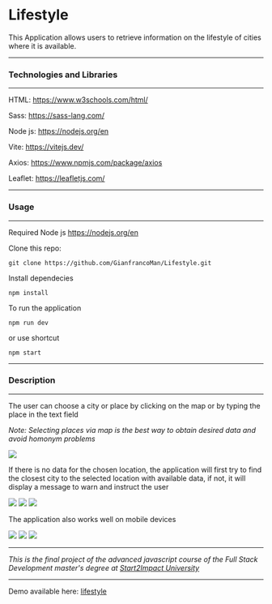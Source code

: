# Lifestyle
This Application allows users to retrieve information on the lifestyle of cities where it is available.

--------------------

### Technologies and Libraries

----------------
HTML: https://www.w3schools.com/html/

Sass: https://sass-lang.com/

Node js: https://nodejs.org/en

Vite: https://vitejs.dev/

Axios:  https://www.npmjs.com/package/axios

Leaflet: https://leafletjs.com/

-------------------------

### Usage
-----------------
Required Node js https://nodejs.org/en

Clone this repo:

    git clone https://github.com/GianfrancoMan/Lifestyle.git

Install dependecies

    npm install

To run the application

    npm run dev
    
or use shortcut
   
    npm start
    
------------------------

### Description

--------------------

The user can choose a city or place by clicking on the map or by typing the place in the text field

*Note: Selecting places via map is the best way to obtain desired data and avoid homonym problems*

![](https://i.ibb.co/RQvhFr0/map-miniature.png)

If there is no data for the chosen location, the application will first try to find the closest city to the selected location with available data, if not, it will display a message to warn and instruct the user

![](https://i.ibb.co/CwrPLhz/data-miniature.png) ![](https://i.ibb.co/Lp3Y54X/msg1-miniature.png) ![](https://i.ibb.co/Jr2WRbx/msg2-miniature.png)

The application also works well on mobile devices

![](https://i.ibb.co/TBPZnY6/mob1-miniaure.png) ![](https://i.ibb.co/Zmk3zFR/mob2-miniature.png)  ![](https://i.ibb.co/4ZhfjSh/mob3-miniature.png)

---------------
*This is the final project of the advanced javascript course of the Full Stack Development master's degree at [Start2Impact University](https://www.start2impact.it/)*

-------------------
 Demo available here: [lifestyle](https://lifestyle-proj.netlify.app/)

